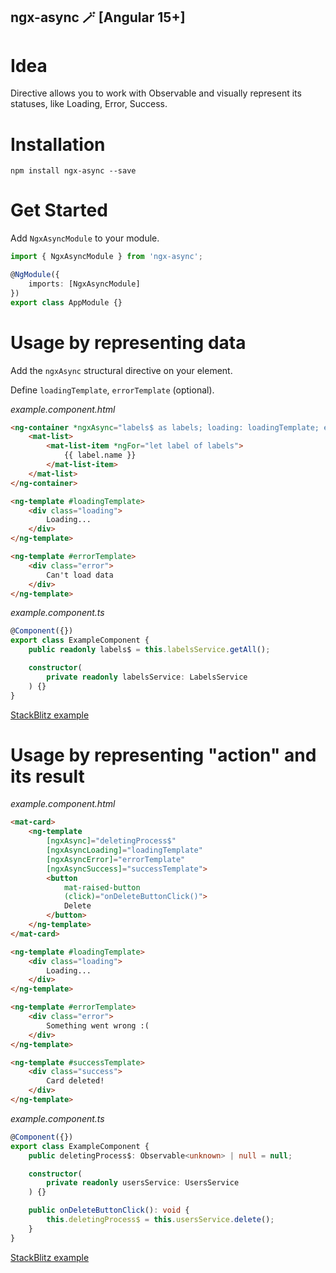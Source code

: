 ## ngx-async 🪄 [Angular 15+]

# Idea

Directive allows you to work with Observable and visually represent its statuses, like Loading, Error, Success.

# Installation
`npm install ngx-async --save`

# Get Started

Add `NgxAsyncModule` to your module.

```typescript
import { NgxAsyncModule } from 'ngx-async';

@NgModule({
    imports: [NgxAsyncModule]
})
export class AppModule {}
```

# Usage by representing data

Add the `ngxAsync` structural directive on your element.

Define `loadingTemplate`, `errorTemplate` (optional).

*example.component.html*
```html
<ng-container *ngxAsync="labels$ as labels; loading: loadingTemplate; error: errorTemplate;">
    <mat-list>
        <mat-list-item *ngFor="let label of labels">
            {{ label.name }}
        </mat-list-item>
    </mat-list>
</ng-container>

<ng-template #loadingTemplate>
    <div class="loading">
        Loading...
    </div>
</ng-template>

<ng-template #errorTemplate>
    <div class="error">
        Can't load data
    </div>
</ng-template>
```

*example.component.ts*
```typescript
@Component({})
export class ExampleComponent {
    public readonly labels$ = this.labelsService.getAll();

    constructor(
        private readonly labelsService: LabelsService
    ) {}
}
```

[StackBlitz example](https://stackblitz.com/edit/angular-ivy-sdeg3n?file=src%2Fapp%2Fapp.component.html)

# Usage by representing "action" and its result

*example.component.html*
```html
<mat-card>
    <ng-template
        [ngxAsync]="deletingProcess$"
        [ngxAsyncLoading]="loadingTemplate"
        [ngxAsyncError]="errorTemplate"
        [ngxAsyncSuccess]="successTemplate">
        <button
            mat-raised-button
            (click)="onDeleteButtonClick()">
            Delete
        </button>
    </ng-template>
</mat-card>

<ng-template #loadingTemplate>
    <div class="loading">
        Loading...
    </div>
</ng-template>

<ng-template #errorTemplate>
    <div class="error">
        Something went wrong :(
    </div>
</ng-template>

<ng-template #successTemplate>
    <div class="success">
        Card deleted!
    </div>
</ng-template>
```

*example.component.ts*
```typescript
@Component({})
export class ExampleComponent {
    public deletingProcess$: Observable<unknown> | null = null;

    constructor(
        private readonly usersService: UsersService
    ) {}

    public onDeleteButtonClick(): void {
        this.deletingProcess$ = this.usersService.delete();
    }
}
```

[StackBlitz example](https://stackblitz.com/edit/angular-ivy-4xbhy4?file=src%2Fapp%2Fitem-delete-button%2Fitem-delete-button.component.html)
